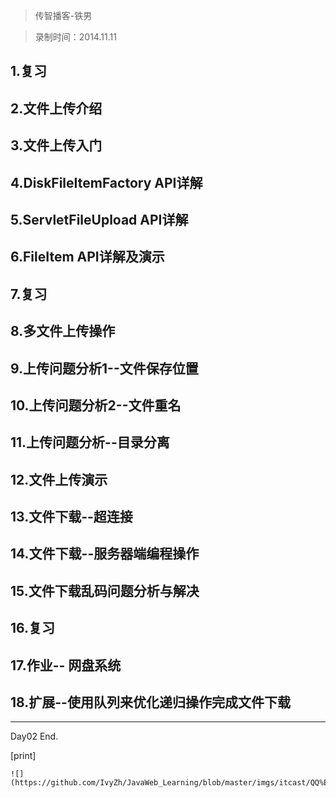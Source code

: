 > 传智播客-铁男

> 录制时间：2014.11.11

## 1.复习
## 2.文件上传介绍
## 3.文件上传入门
## 4.DiskFileItemFactory API详解
## 5.ServletFileUpload API详解
## 6.FileItem API详解及演示
## 7.复习
## 8.多文件上传操作
## 9.上传问题分析1--文件保存位置

## 10.上传问题分析2--文件重名
## 11.上传问题分析--目录分离
## 12.文件上传演示
## 13.文件下载--超连接
## 14.文件下载--服务器端编程操作
## 15.文件下载乱码问题分析与解决
## 16.复习
## 17.作业-- 网盘系统
## 18.扩展--使用队列来优化递归操作完成文件下载

--------------

Day02 End.


[print]


	![](https://github.com/IvyZh/JavaWeb_Learning/blob/master/imgs/itcast/QQ%E6%88%AA%E5%9B%BE.png)